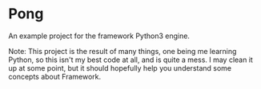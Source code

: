 # Pong
An example project for the framework Python3 engine.

Note: This project is the result of many things, one being me learning Python, so this isn't my best code at all, and is quite a mess. I may clean it up at some point, but it should hopefully help you understand some concepts about Framework.